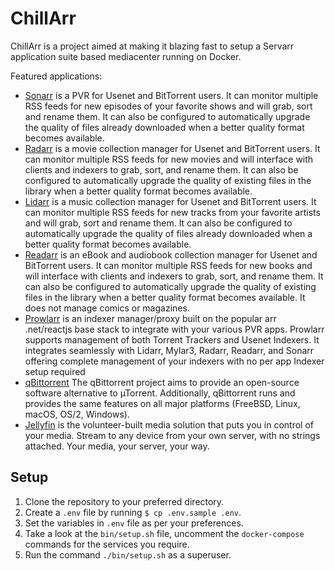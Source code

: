 # ChillArr
ChillArr is a project aimed at making it blazing fast to setup a Servarr application suite based mediacenter running on Docker.

Featured applications:
- [Sonarr](https://sonarr.tv/) is a PVR for Usenet and BitTorrent users. It can monitor multiple RSS feeds for new episodes of your favorite shows and will grab, sort and rename them. It can also be configured to automatically upgrade the quality of files already downloaded when a better quality format becomes available.
- [Radarr](https://radarr.video/) is a movie collection manager for Usenet and BitTorrent users. It can monitor multiple RSS feeds for new movies and will interface with clients and indexers to grab, sort, and rename them. It can also be configured to automatically upgrade the quality of existing files in the library when a better quality format becomes available.
- [Lidarr](https://lidarr.audio/) is a music collection manager for Usenet and BitTorrent users. It can monitor multiple RSS feeds for new tracks from your favorite artists and will grab, sort and rename them. It can also be configured to automatically upgrade the quality of files already downloaded when a better quality format becomes available.
- [Readarr](https://readarr.com/) is an eBook and audiobook collection manager for Usenet and BitTorrent users. It can monitor multiple RSS feeds for new books and will interface with clients and indexers to grab, sort, and rename them. It can also be configured to automatically upgrade the quality of existing files in the library when a better quality format becomes available. It does not manage comics or magazines.
- [Prowlarr](https://wiki.servarr.com/prowlarr) is an indexer manager/proxy built on the popular arr .net/reactjs base stack to integrate with your various PVR apps. Prowlarr supports management of both Torrent Trackers and Usenet Indexers. It integrates seamlessly with Lidarr, Mylar3, Radarr, Readarr, and Sonarr offering complete management of your indexers with no per app Indexer setup required
- [qBittorrent](https://www.qbittorrent.org/) The qBittorrent project aims to provide an open-source software alternative to µTorrent. Additionally, qBittorrent runs and provides the same features on all major platforms (FreeBSD, Linux, macOS, OS/2, Windows).
- [Jellyfin](https://jellyfin.org/) is the volunteer-built media solution that puts you in control of your media. Stream to any device from your own server, with no strings attached. Your media, your server, your way.

## Setup
1. Clone the repository to your preferred directory.
2. Create a `.env` file by running `$ cp .env.sample .env`.
3. Set the variables in `.env` file as per your preferences.
4. Take a look at the `bin/setup.sh` file, uncomment the `docker-compose` commands for the services you require.
5. Run the command `./bin/setup.sh` as a superuser.